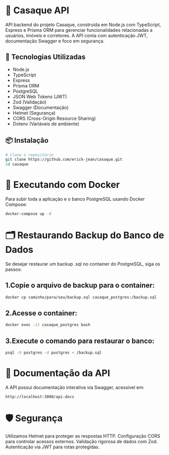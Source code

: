 # 🚀 Casaque API

API backend do projeto Casaque, construída em Node.js com TypeScript, Express e Prisma ORM para gerenciar funcionalidades relacionadas a usuários, imóveis e corretores. A API conta com autenticação JWT, documentação Swagger e foco em segurança.

## 🧰 Tecnologias Utilizadas 

- Node.js
- TypeScript
- Express
- Prisma ORM
- PostgreSQL
- JSON Web Tokens (JWT)
- Zod (Validação)
- Swagger (Documentação)
- Helmet (Segurança)
- CORS (Cross-Origin Resource Sharing)
- Dotenv (Variáveis de ambiente)

## 📦 Instalação

```bash
# Clone o repositório
git clone https://github.com/erick-jean/casaque.git
cd casaque
```

# 🐳 Executando com Docker
Para subir toda a aplicação e o banco PostgreSQL usando Docker Compose:
```bash
docker-compose up -d
```
# 🗂️ Restaurando Backup do Banco de Dados
Se desejar restaurar um backup .sql no container do PostgreSQL, siga os passos:
## 1.Copie o arquivo de backup para o container:
```bash
docker cp caminho/para/seu/backup.sql casaque_postgres:/backup.sql
```
## 2.Acesse o container:
```bash
docker exec -it casaque_postgres bash
```
## 3.Execute o comando para restaurar o banco:
```bash
psql -U postgres -d postgres < /backup.sql
```

# 📖 Documentação da API
A API possui documentação interativa via Swagger, acessível em:

```bash
http://localhost:3000/api-docs

```
# 🛡️ Segurança

Utilizamos Helmet para proteger as respostas HTTP.
Configuração CORS para controlar acessos externos.
Validação rigorosa de dados com Zod.
Autenticação via JWT para rotas protegidas.
